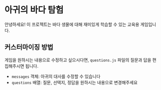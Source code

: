# 아귀의 바다 탐험

안녕하세요! 이 프로젝트는 바다 생물에 대해 재미있게 학습할 수 있는 교육용 게임입니다.

## 커스터마이징 방법
게임을 원하시는 내용으로 수정하고 싶으시다면, `questions.js` 파일의 질문과 답을 편집해주시면 됩니다.

- `messages` 객체: 아귀의 대사를 수정할 수 있습니다
- `questions` 배열: 질문, 선택지, 정답을 원하시는 내용으로 변경해주세요
